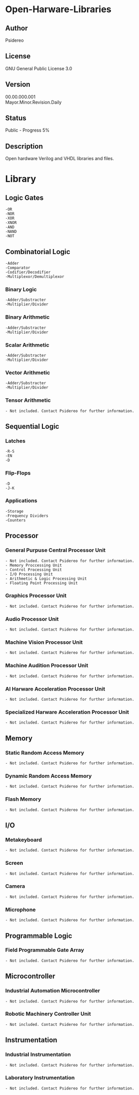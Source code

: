 # Open-Harware-Libraries
## Author
Psidereo
## License
GNU General Public License 3.0
## Version
00.00.000.001 </br>
Mayor.Minor.Revision.Daily
## Status
Public - Progress 5%
## Description
Open hardware Verilog and VHDL libraries and files.

# Library
## Logic Gates
    -OR
    -NOR
    -XOR
    -XNOR
    -AND
    -NAND
    -NOT

## Combinatorial Logic
    -Adder
    -Comparator
    -Codifier/Decodifier
    -Multiplexor/Demultiplexor
### Binary Logic
    -Adder/Substracter
    -Multiplier/Divider
### Binary Arithmetic    
    -Adder/Substracter
    -Multiplier/Divider
### Scalar Arithmetic
    -Adder/Substracter
    -Multiplier/Divider
### Vector Arithmetic    
    -Adder/Substracter
    -Multiplier/Divider
### Tensor Arithmetic
    - Not included. Contact Psidereo for further information.

## Sequential Logic
### Latches
    -R-S
    -EN
    -D
### Flip-Flops
    -D
    -J-K
### Applications
    -Storage
    -Frequency Dividers
    -Counters

## Processor
### General Purpuse Central Processor Unit
    - Not included. Contact Psidereo for further information.
    - Memory Proccessing Unit
    - Control Processing Unit
    - I/O Processing Unit
    - Arithmetic & Logic Processing Unit
    - Floating Point Processing Unit
### Graphics Processor Unit
    - Not included. Contact Psidereo for further information.
### Audio Processor Unit
    - Not included. Contact Psidereo for further information.
### Machine Vision Processor Unit
    - Not included. Contact Psidereo for further information.
### Machine Audition Processor Unit
    - Not included. Contact Psidereo for further information.
### AI Harware Acceleration Processor Unit
    - Not included. Contact Psidereo for further information.  
### Specialized Harware Acceleration Processor Unit
    - Not included. Contact Psidereo for further information.           

## Memory
### Static Random Access Memory
    - Not included. Contact Psidereo for further information.
### Dynamic Random Access Memory
    - Not included. Contact Psidereo for further information.
### Flash Memory
    - Not included. Contact Psidereo for further information.

## I/O
### Metakeyboard
    - Not included. Contact Psidereo for further information.
### Screen
    - Not included. Contact Psidereo for further information.
### Camera
    - Not included. Contact Psidereo for further information.
### Microphone
    - Not included. Contact Psidereo for further information.

## Programmable Logic
### Field Programmable Gate Array
    - Not included. Contact Psidereo for further information.

## Microcontroller
### Industrial Automation Microcontroller
    - Not included. Contact Psidereo for further information.
### Robotic Machinery Controller Unit
    - Not included. Contact Psidereo for further information.

## Instrumentation
### Industrial Instrumentation
    - Not included. Contact Psidereo for further information.
### Laboratory Instrumentation
    - Not included. Contact Psidereo for further information.

